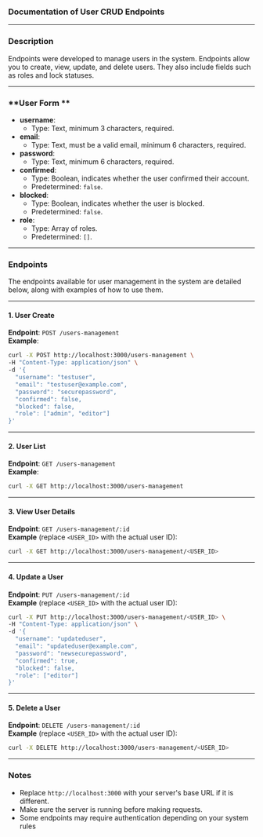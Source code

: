 ### Documentation of User CRUD Endpoints

---

### **Description**
Endpoints were developed to manage users in the system. Endpoints allow you to create, view, update, and delete users. They also include fields such as roles and lock statuses.

---

### **User Form **
- **username**:  
  - Type: Text, minimum 3 characters, required.
- **email**:  
  - Type: Text, must be a valid email, minimum 6 characters, required. 
- **password**:  
  - Type: Text, minimum 6 characters, required.  
- **confirmed**:  
  - Type: Boolean, indicates whether the user confirmed their account.  
  - Predetermined: `false`.  
- **blocked**:  
  - Type: Boolean, indicates whether the user is blocked.
  - Predetermined: `false`.  
- **role**:  
  - Type: Array of roles.
  - Predetermined: `[]`.

---

### **Endpoints**

The endpoints available for user management in the system are detailed below, along with examples of how to use them.

---

#### **1. User Create**
**Endpoint**: `POST /users-management`  
**Example**:  

```bash
curl -X POST http://localhost:3000/users-management \
-H "Content-Type: application/json" \
-d '{
  "username": "testuser",
  "email": "testuser@example.com",
  "password": "securepassword",
  "confirmed": false,
  "blocked": false,
  "role": ["admin", "editor"]
}'
```

---

#### **2. User List**
**Endpoint**: `GET /users-management`  
**Example**:  

```bash
curl -X GET http://localhost:3000/users-management
```

---

#### **3. View User Details**
**Endpoint**: `GET /users-management/:id`  
**Example** (replace `<USER_ID>` with the actual user ID): 

```bash
curl -X GET http://localhost:3000/users-management/<USER_ID>
```

---

#### **4. Update a User**
**Endpoint**: `PUT /users-management/:id`  
**Example** (replace `<USER_ID>` with the actual user ID): 

```bash
curl -X PUT http://localhost:3000/users-management/<USER_ID> \
-H "Content-Type: application/json" \
-d '{
  "username": "updateduser",
  "email": "updateduser@example.com",
  "password": "newsecurepassword",
  "confirmed": true,
  "blocked": false,
  "role": ["editor"]
}'
```

---

#### **5. Delete a User**
**Endpoint**: `DELETE /users-management/:id`  
**Example** (replace `<USER_ID>` with the actual user ID):  

```bash
curl -X DELETE http://localhost:3000/users-management/<USER_ID>
```

---

### **Notes**
- Replace `http://localhost:3000` with your server's base URL if it is different.
- Make sure the server is running before making requests. 
- Some endpoints may require authentication depending on your system rules